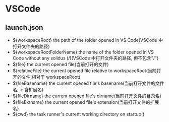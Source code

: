 # VSCode

## launch.json

-   \${workspaceRoot} the path of the folder opened in VS Code(VSCode 中打开文件夹的路径)
-   \${workspaceRootFolderName} the name of the folder opened in VS Code without any solidus (/)(VSCode 中打开文件夹的路径, 但不包含"/")
-   \${file} the current opened file(当前打开的文件)
-   \${relativeFile} the current opened file relative to workspaceRoot(当前打开的文件,相对于 workspaceRoot)
-   \${fileBasename} the current opened file's basename(当前打开文件的文件名, 不含扩展名)
-   \${fileDirname} the current opened file's dirname(当前打开文件的目录名)
-   \${fileExtname} the current opened file's extension(当前打开文件的扩展名)
-   \${cwd} the task runner's current working directory on startup()

